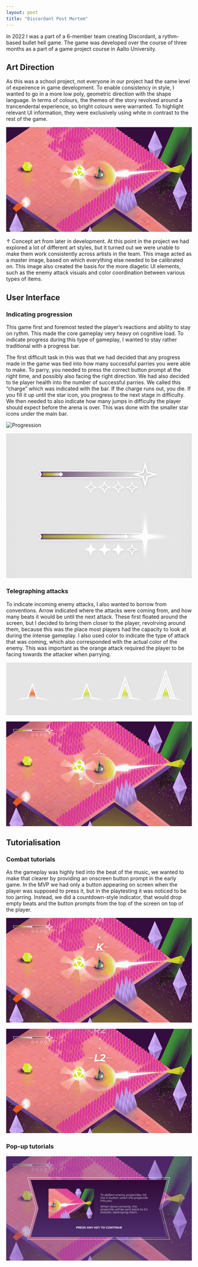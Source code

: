 ```yaml
---
layout: post
title: "Discordant Post Mortem"
---
```


In 2022 I was a part of a 6-member team creating Discordant, a rythm-based bullet hell game. The game was developed over the course of three months as a part of a game project course in Aalto University.

## Art Direction

As this was a school project, not everyone in our project had the same level of expeirence in game development. To enable consistency in style, I wanted to go in a more low poly, geometric direction with the shape language. In terms of colours, the themes of the story revolved around a trancendental experience, so bright colours were warranted. To highlight relevant UI information, they were exclusively using white in contrast to the rest of the game.

![Art direction](/assets/img/projects/Discordant/artDirection.png)

<div class="small"> ↑ Concept art from later in development. At this point in the project we had explored a lot of different art styles, but it turned out we were unable to make them work consistently across artists in the team. This image acted as a master image, based on which everything else needed to be calibrated on. This image also created the basis for the more diagetic UI elements, such as the enemy attack visuals and color coordination between various types of items. </div>

## User Interface

### Indicating progression

This game first and foremost tested the player’s reactions and ability to stay on rythm. This made the core gameplay very heavy on cognitive load. To indicate progress during this type of gameplay, I wanted to stay rather traditional with a progress bar. 

The first difficult task in this was that we had decided that any progress made in the game was tied into how many successful parries you were able to make. To parry, you needed to press the correct button prompt at the right time, and possibly also facing the right direction. We had also decided to tie player health into the number of successful parries. We called this “charge” which was indicated with the bar. If the charge runs out, you die. If you fill it up until the star icon, you progress to the next stage in difficulty. We then needed to also indicate how many jumps in difficulty the player should expect before the arena is over. This was done with the smaller star icons under the main bar.

![Progression](../assets/img/projects/Discordant/ui-loop-progression.png)

![Combobar](../assets/img/projects/Discordant/ui-combo-bar.png)

### Telegraphing attacks

To indicate incoming enemy attacks, I also wanted to borrow from conventions. Arrow indicated where the attacks were coming from, and how many beats it would be until the next attack. These first floated around the screen, but I decided to bring them closer to the player, revolrving around them, because this was the place most players had the capacity to look at during the intense gameplay. I also used color to indicate the type of attack that was coming, which also corresponded with the actual color of the enemy. This was important as the orange attack required the player to be facing towards the attacker when parrying.

![Projectile indicator assets](../assets/img/projects/Discordant/UI-projectile-indicator-assets.png)

![Projectile indicator in action](../assets/img/projects/Discordant/UI-projectile-indicator.png)

## Tutorialisation

### Combat tutorials
As the gameplay was highly tied into the beat of the music, we wanted to make that clearer by providing an onscreen button prompt in the early game. In the MVP we had only a button appearing on screen when the player was supposed to press it, but in the playtesting it was noticed to be too jarring. Instead, we did a countdown-style indicator, that would drop empty beats and the button prompts from the top of the screen on top of the player.

![Combat Tutorial 1](../assets/img/projects/Discordant/UI-tutorial-combat-1.png)

![Combat Tutorial 2](../assets/img/projects/Discordant/UI-tutorial-combat-2.png)

### Pop-up tutorials

![Tutorial popup](../assets/img/projects/Discordant/UI-tutorial-popup.png)